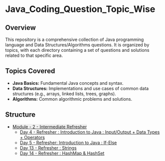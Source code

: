 # Java_Coding_Question_Topic_Wise

## Overview

This repository is a comprehensive collection of Java programming language and Data Structures/Algorithms questions. It is organized by topics, with each directory containing a set of questions and solutions related to that specific area.


## Topics Covered

- **Java Basics:** Fundamental Java concepts and syntax.
- **Data Structures:** Implementations and use cases of common data structures (e.g., arrays, linked lists, trees, graphs).
- **Algorithms:** Common algorithmic problems and solutions.

## Structure
- <span style="color: #ff5733; background-color: #f1f1f1;">[Module - 2 - Intermediate Refresher](./Module-2/)</span>
    - [Day 4 - Refresher : Introduction to Java : Input/Output + Data Types + Operators](./Module-2/Day6_Introduction%20to%20Java%20:%20Input/)
    - [Day 5 - Refresher: Introduction to Java : If-Else](./Module-2/Day5_Introduction%20to%20Java%20:%20If-Else/)
    - [Day 13 - Refresher : Strings](./Module-2/%20Day13_Strings/)
    - [Day 14 - Refresher : HashMap & HashSet](./Module-2/Day14_HashMapAndHashSet/)


